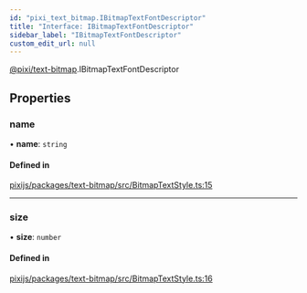 ```yaml
---
id: "pixi_text_bitmap.IBitmapTextFontDescriptor"
title: "Interface: IBitmapTextFontDescriptor"
sidebar_label: "IBitmapTextFontDescriptor"
custom_edit_url: null
---
```


[@pixi/text-bitmap](../modules/pixi_text_bitmap.md).IBitmapTextFontDescriptor

## Properties

### name

• **name**: `string`

#### Defined in

[pixijs/packages/text-bitmap/src/BitmapTextStyle.ts:15](https://github.com/pixijs/pixijs/blob/2194fe5c5/packages/text-bitmap/src/BitmapTextStyle.ts#L15)

___

### size

• **size**: `number`

#### Defined in

[pixijs/packages/text-bitmap/src/BitmapTextStyle.ts:16](https://github.com/pixijs/pixijs/blob/2194fe5c5/packages/text-bitmap/src/BitmapTextStyle.ts#L16)
